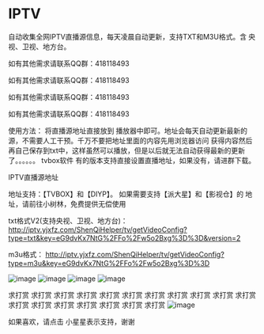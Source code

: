 # IPTV
自动收集全网IPTV直播源信息，每天凌晨自动更新，支持TXT和M3U格式。含 央视、卫视、地方台。

如有其他需求请联系QQ群：418118493

如有其他需求请联系QQ群：418118493

如有其他需求请联系QQ群：418118493

如有其他需求请联系QQ群：418118493

使用方法：
将直播源地址直接放到 播放器中即可。地址会每天自动更新最新的源，不需要人工干预。千万不要把地址里面的内容先用浏览器访问 获得内容然后再自己保存到txt中，这样虽然可以播放，但是以后就无法自动获得最新的更新了。。。。。。
tvbox软件 有的版本支持直接设置直播地址，如果没有，请进群下载。


IPTV直播源地址

地址支持：【TVBOX】和【DIYP】。 如果需要支持【派大星】和【影视仓】的 地址，请前往小树林，免费提供无偿使用

txt格式V2(支持央视、卫视、地方台)：
http://iptv.yjxfz.com/ShenQiHelper/tv/getVideoConfig?type=txt&key=eG9dvKx7NtG%2FFo%2Fw5o2Bxg%3D%3D&version=2

m3u格式：
http://iptv.yjxfz.com/ShenQiHelper/tv/getVideoConfig?type=m3u&key=eG9dvKx7NtG%2FFo%2Fw5o2Bxg%3D%3D

![image](https://github.com/2010dainifei/IPTV/assets/60343206/571823c7-2eb2-4bf8-862b-76be6a12b00b)
![image](https://github.com/2010dainifei/IPTV/assets/60343206/ba8409b0-976c-42d6-b618-7de619839ded)
![image](https://github.com/2010dainifei/IPTV/assets/60343206/5dd9e018-e84e-4f9e-ab11-5715383439cb)
![image](https://github.com/2010dainifei/IPTV/assets/60343206/46e31f8e-1587-4f07-a2a1-2534308a05ee)




求打赏    求打赏     求打赏    求打赏    求打赏    求打赏    求打赏    求打赏    求打赏
求打赏    求打赏     求打赏     求打赏    求打赏    求打赏    求打赏    求打赏    求打赏
![image](https://github.com/2010dainifei/IPTV/assets/60343206/b92451e4-3644-4b07-9312-1fc2e0382fdd)


如果喜欢，请点击 小星星表示支持，谢谢
